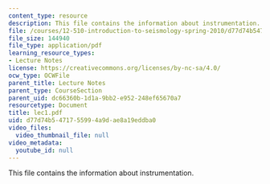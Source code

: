 ```yaml
---
content_type: resource
description: This file contains the information about instrumentation.
file: /courses/12-510-introduction-to-seismology-spring-2010/d77d74b5471755994a9dae8a19eddba0_lec1.pdf
file_size: 144940
file_type: application/pdf
learning_resource_types:
- Lecture Notes
license: https://creativecommons.org/licenses/by-nc-sa/4.0/
ocw_type: OCWFile
parent_title: Lecture Notes
parent_type: CourseSection
parent_uid: dc66360b-1d1a-9bb2-e952-248ef65670a7
resourcetype: Document
title: lec1.pdf
uid: d77d74b5-4717-5599-4a9d-ae8a19eddba0
video_files:
  video_thumbnail_file: null
video_metadata:
  youtube_id: null
---
```

This file contains the information about instrumentation.